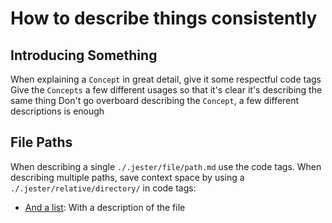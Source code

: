 
# How to describe things consistently

## Introducing Something

When explaining a `Concept` in great detail, give it some respectful code tags
Give the `Concepts` a few different usages so that it's clear it's describing the same thing
Don't go overboard describing the `Concept`, a few different descriptions is enough

## File Paths

When describing a single `./.jester/file/path.md` use the code tags.
When describing multiple paths, save context space by using a `./.jester/relative/directory/` in code tags:

- [And a list](of-leaf-files.md): With a description of the file

